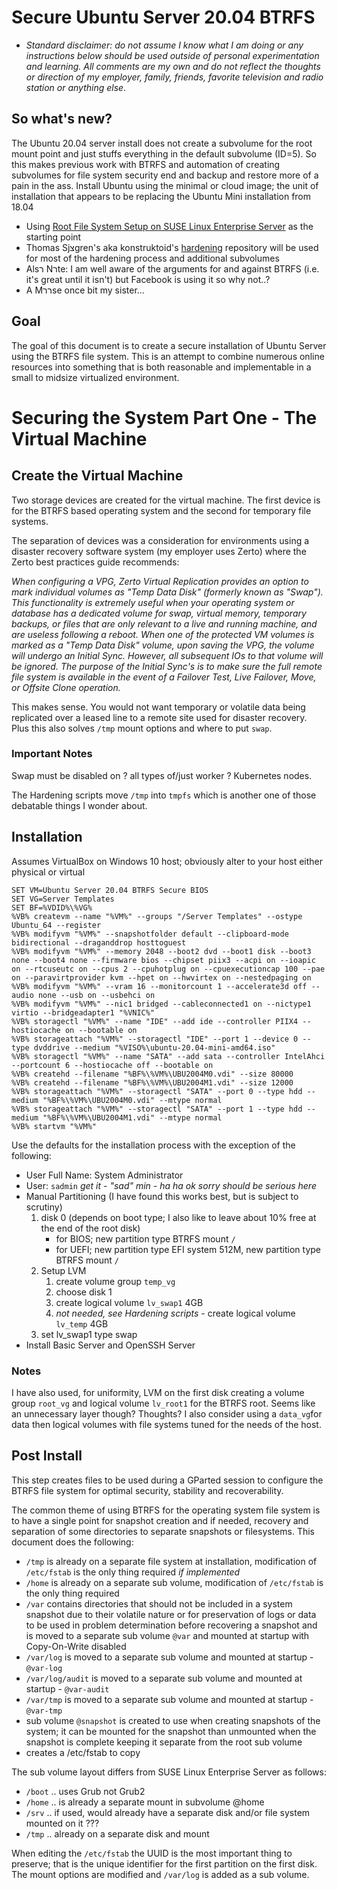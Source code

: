 # Secure Ubuntu Server 20.04 BTRFS

-  *Standard disclaimer: do not assume I know what I am doing or any instructions below should be used outside of personal experimentation and learning. All comments are my own and do not reflect the thoughts or direction of my employer, family, friends, favorite television and radio station or anything else.*

## So what's new?

The Ubuntu 20.04 server install does not create a subvolume for the root mount point and just stuffs everything in the default subvolume (ID=5). So this makes previous work with BTRFS and automation of creating subvolumes for file system security end and backup and restore more of a pain in the ass.
Install Ubuntu using the minimal or cloud image; the unit of installation that appears to be replacing the Ubuntu Mini installation from 18.04

-  Using [Root File System Setup on SUSE Linux Enterprise Server](https://documentation.suse.com/) as the starting point
-  Thomas Sjצgren's aka konstruktoid's [hardening](https://github.com/konstruktoid/hardening) repository will be used for most of the hardening process and additional subvolumes
-  Alsר Nרte: I am well aware of the arguments for and against BTRFS (i.e. it's great until it isn't) but Facebook is using it so why not..?
-  A Mררse once bit my sister...

## Goal

The goal of this document is to create a secure installation of Ubuntu Server using the BTRFS file system. This is an attempt to combine numerous online resources into something that is both reasonable and implementable in a small to midsize virtualized environment.

# Securing the System Part One - The Virtual Machine

## Create the Virtual Machine

Two storage devices are created for the virtual machine. The first device is for the BTRFS based operating system and the second for temporary file systems.

The separation of devices was a consideration for environments using a disaster recovery software system (my employer uses Zerto) where the Zerto best practices guide recommends:

*When configuring a VPG, Zerto Virtual Replication provides an option to mark individual volumes as "Temp Data Disk" (formerly known as "Swap"). This functionality is extremely useful when your operating system or database has a dedicated volume for swap, virtual memory, temporary backups, or files that are only relevant to a live and running machine, and are useless following a reboot. When one of the protected VM volumes is marked as a "Temp Data Disk" volume, upon saving the VPG, the volume will undergo an Initial Sync. However, all subsequent IOs to that volume will be ignored. The purpose of the Initial Sync's is to make sure the full remote file system is available in the event of a Failover Test, Live Failover, Move, or Offsite Clone operation.*

This makes sense. You would not want temporary or volatile data being replicated over a leased line to a remote site used for disaster recovery. Plus this also solves `/tmp` mount options and where to put `swap`.

### Important Notes

Swap must be disabled on ? all types of/just worker ? Kubernetes nodes.

The Hardening scripts move `/tmp` into `tmpfs` which is another one of those debatable things I wonder about. 

## Installation

Assumes VirtualBox on Windows 10 host; obviously alter to your host either physical or virtual

```DOS .bat
SET VM=Ubuntu Server 20.04 BTRFS Secure BIOS
SET VG=Server Templates
SET BF=%VDID%\%VG%
%VB% createvm --name "%VM%" --groups "/Server Templates" --ostype Ubuntu_64 --register
%VB% modifyvm "%VM%" --snapshotfolder default --clipboard-mode bidirectional --draganddrop hosttoguest
%VB% modifyvm "%VM%" --memory 2048 --boot2 dvd --boot1 disk --boot3 none --boot4 none --firmware bios --chipset piix3 --acpi on --ioapic on --rtcuseutc on --cpus 2 --cpuhotplug on --cpuexecutioncap 100 --pae on --paravirtprovider kvm --hpet on --hwvirtex on --nestedpaging on
%VB% modifyvm "%VM%" --vram 16 --monitorcount 1 --accelerate3d off --audio none --usb on --usbehci on
%VB% modifyvm "%VM%" --nic1 bridged --cableconnected1 on --nictype1 virtio --bridgeadapter1 "%VNIC%"
%VB% storagectl "%VM%" --name "IDE" --add ide --controller PIIX4 --hostiocache on --bootable on
%VB% storageattach "%VM%" --storagectl "IDE" --port 1 --device 0 --type dvddrive --medium "%VISO%\ubuntu-20.04-mini-amd64.iso"
%VB% storagectl "%VM%" --name "SATA" --add sata --controller IntelAhci --portcount 6 --hostiocache off --bootable on
%VB% createhd --filename "%BF%\%VM%\UBU2004M0.vdi" --size 80000
%VB% createhd --filename "%BF%\%VM%\UBU2004M1.vdi" --size 12000
%VB% storageattach "%VM%" --storagectl "SATA" --port 0 --type hdd --medium "%BF%\%VM%\UBU2004M0.vdi" --mtype normal
%VB% storageattach "%VM%" --storagectl "SATA" --port 1 --type hdd --medium "%BF%\%VM%\UBU2004M1.vdi" --mtype normal
%VB% startvm "%VM%"
```

Use the defaults for the installation process with the exception of the following:

-  User Full Name: System Administrator
-  User: `sadmin`  *get it - "sad" min - ha ha ok sorry should be serious here*
-  Manual Partitioning (I have found this works best, but is subject to scrutiny)
   1.  disk 0 (depends on boot type; I also like to leave about 10% free at the end of the root disk)
       -   for BIOS; new partition type BTRFS mount `/`
       -   for UEFI; new partition type EFI system 512M, new partition type BTRFS mount `/`
   2.  Setup LVM
       1.  create volume group `temp_vg`
       2.  choose disk 1
       3.  create logical volume `lv_swap1` 4GB
       4.  *not needed, see Hardening scripts* - create logical volume `lv_temp` 4GB
   3.  set lv_swap1 type swap
-  Install Basic Server and OpenSSH Server

### Notes

I have also used, for uniformity, LVM on the first disk creating a volume group `root_vg` and logical volume `lv_root1` for the BTRFS root. Seems like an unnecessary layer though? Thoughts? I also consider using a `data_vg`for data then logical volumes with file systems tuned for the needs of the host.

## Post Install 

This step creates files to be used during a GParted session to configure the BTRFS file system for optimal security, stability and recoverability.

The common theme of using BTRFS for the operating system file system is to have a single point for snapshot creation and if needed, recovery and separation of some directories to separate snapshots or filesystems. This document does the following:

-  `/tmp` is already on a separate file system at installation, modification of `/etc/fstab` is the only thing required *if implemented*
-  `/home` is already on a separate sub volume, modification of `/etc/fstab` is the only thing required
-  `/var` contains directories that should not be included in a system snapshot due to their volatile nature or for preservation of logs or data to be used in problem determination before recovering a snapshot and is moved to a separate sub volume `@var` and mounted at startup with Copy-On-Write disabled
-  `/var/log` is moved to a separate sub volume and mounted at startup - `@var-log` 
-  `/var/log/audit` is moved to a separate sub volume and mounted at startup - `@var-audit` 
-  `/var/tmp` is moved to a separate sub volume and mounted at startup - `@var-tmp` 
-  sub volume `@snapshot` is created to use when creating snapshots of the system; it can be mounted for the snapshot than unmounted when the snapshot is complete keeping it separate from the root sub volume
-  creates a /etc/fstab to copy

The sub volume layout differs from SUSE Linux Enterprise Server as follows:

-  `/boot` .. uses Grub not Grub2
-  `/home` .. is already a separate mount in subvolume @home
-  `/srv` .. if used, would already have a separate disk and/or file system mounted on it ???
-  `/tmp` .. already on a separate disk and mount

When editing the `/etc/fstab` the UUID is the most important thing to preserve; that is the unique identifier for the first partition on the first disk. The mount options are modified and `/var/log` is added as a sub volume.

